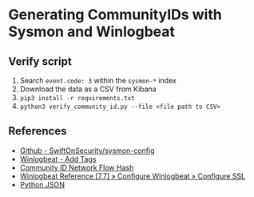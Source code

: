 # Generating CommunityIDs with Sysmon and Winlogbeat

## Verify script
1. Search `event.code: 3` within the `sysmon-*` index
1. Download the data as a CSV from Kibana
1. `pip3 install -r requirements.txt`
1. `python3 verify_community_id.py --file <file path to CSV>`

## References
* [Github - SwiftOnSecurity/sysmon-config](https://github.com/SwiftOnSecurity/sysmon-config)
* [Winlogbeat - Add Tags](https://www.elastic.co/guide/en/beats/winlogbeat/current/add-tags.html)
* [Community ID Network Flow Hash](https://www.elastic.co/guide/en/beats/filebeat/current/community-id.html#community-id)
* [Winlogbeat Reference [7.7] » Configure Winlogbeat » Configure SSL](https://www.elastic.co/guide/en/beats/winlogbeat/current/configuration-ssl.html#_verification_mode)
* [Python JSON](https://www.programiz.com/python-programming/json)
